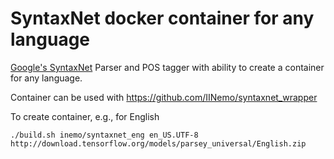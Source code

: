 SyntaxNet docker container for any language
=========

[Google's SyntaxNet](https://github.com/tensorflow/models/tree/master/syntaxnet) Parser and POS tagger with ability to create a container for any language.

Container can be used with https://github.com/IINemo/syntaxnet_wrapper 

To create container, e.g., for English

`./build.sh inemo/syntaxnet_eng en_US.UTF-8 http://download.tensorflow.org/models/parsey_universal/English.zip`
